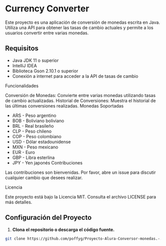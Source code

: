 # Currency Converter

Este proyecto es una aplicación de conversión de monedas escrita en Java. Utiliza una API para obtener las tasas de cambio actuales y permite a los usuarios convertir entre varias monedas.

## Requisitos

- Java JDK 11 o superior
- IntelliJ IDEA
- Biblioteca Gson 2.10.1 o superior
- Conexión a internet para acceder a la API de tasas de cambio

Funcionalidades

Conversión de Monedas: Convierte entre varias monedas utilizando tasas de cambio actualizadas.
Historial de Conversiones: Muestra el historial de las últimas conversiones realizadas.
Monedas Soportadas

- ARS - Peso argentino
- BOB - Boliviano boliviano
- BRL - Real brasileño
- CLP - Peso chileno
- COP - Peso colombiano
- USD - Dólar estadounidense
- MXN - Peso mexicano
- EUR - Euro
- GBP - Libra esterlina
- JPY - Yen japonés
Contribuciones

Las contribuciones son bienvenidas. Por favor, abre un issue para discutir cualquier cambio que desees realizar.

Licencia

Este proyecto está bajo la Licencia MIT. Consulta el archivo LICENSE para más detalles.

## Configuración del Proyecto

1. **Clona el repositorio o descarga el código fuente.**

```bash
git clone https://github.com/poffyg/Proyecto-Alura-Conversor-monedas.-.git

